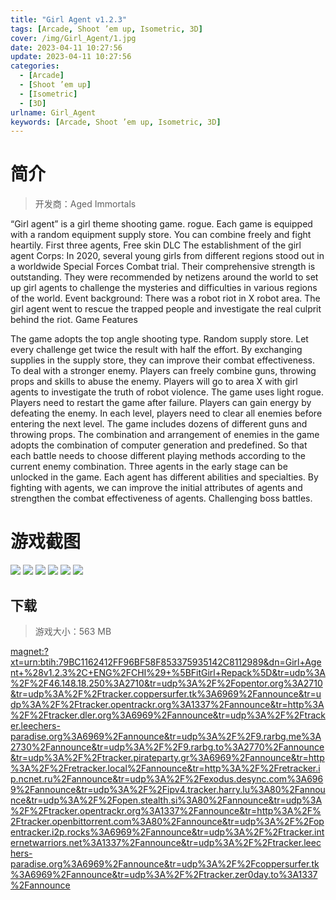 ```yaml
---
title: "Girl Agent v1.2.3"
tags: [Arcade, Shoot ’em up, Isometric, 3D]
cover: /img/Girl_Agent/1.jpg
date: 2023-04-11 10:27:56
update: 2023-04-11 10:27:56
categories: 
  - [Arcade]
  - [Shoot ’em up]
  - [Isometric]
  - [3D]
urlname: Girl_Agent
keywords: [Arcade, Shoot ’em up, Isometric, 3D]
---
```

# 简介

> 开发商：Aged Immortals

“Girl agent” is a girl theme shooting game. rogue. Each game is equipped with a random equipment supply store. You can combine freely and fight heartily. First three agents, Free skin DLC
The establishment of the girl agent Corps:
In 2020, several young girls from different regions stood out in a worldwide Special Forces Combat trial. Their comprehensive strength is outstanding. They were recommended by netizens around the world to set up girl agents to challenge the mysteries and difficulties in various regions of the world.
Event background:
There was a robot riot in X robot area. The girl agent went to rescue the trapped people and investigate the real culprit behind the riot.
Game Features

The game adopts the top angle shooting type.
Random supply store. Let every challenge get twice the result with half the effort. By exchanging supplies in the supply store, they can improve their combat effectiveness. To deal with a stronger enemy.
Players can freely combine guns, throwing props and skills to abuse the enemy.
Players will go to area X with girl agents to investigate the truth of robot violence. The game uses light rogue.
Players need to restart the game after failure. Players can gain energy by defeating the enemy.
In each level, players need to clear all enemies before entering the next level.
The game includes dozens of different guns and throwing props. The combination and arrangement of enemies in the game adopts the combination of computer generation and predefined. So that each battle needs to choose different playing methods according to the current enemy combination.
Three agents in the early stage can be unlocked in the game. Each agent has different abilities and specialties. By fighting with agents, we can improve the initial attributes of agents and strengthen the combat effectiveness of agents.
Challenging boss battles.

# 游戏截图

![](/img/Girl_Agent/2.jpg)
![](/img/Girl_Agent/3.jpg)
![](/img/Girl_Agent/4.jpg)
![](/img/Girl_Agent/5.jpg)
![](/img/Girl_Agent/6.jpg)
![](/img/Girl_Agent/7.jpg)


## 下载

> 游戏大小：563 MB

[magnet:?xt=urn:btih:79BC1162412FF96BF58F853375935142C8112989&amp;dn=Girl+Agent+%28v1.2.3%2C+ENG%2FCHI%29+%5BFitGirl+Repack%5D&amp;tr=udp%3A%2F%2F46.148.18.250%3A2710&amp;tr=udp%3A%2F%2Fopentor.org%3A2710&amp;tr=udp%3A%2F%2Ftracker.coppersurfer.tk%3A6969%2Fannounce&amp;tr=udp%3A%2F%2Ftracker.opentrackr.org%3A1337%2Fannounce&amp;tr=http%3A%2F%2Ftracker.dler.org%3A6969%2Fannounce&amp;tr=udp%3A%2F%2Ftracker.leechers-paradise.org%3A6969%2Fannounce&amp;tr=udp%3A%2F%2F9.rarbg.me%3A2730%2Fannounce&amp;tr=udp%3A%2F%2F9.rarbg.to%3A2770%2Fannounce&amp;tr=udp%3A%2F%2Ftracker.pirateparty.gr%3A6969%2Fannounce&amp;tr=http%3A%2F%2Fretracker.local%2Fannounce&amp;tr=http%3A%2F%2Fretracker.ip.ncnet.ru%2Fannounce&amp;tr=udp%3A%2F%2Fexodus.desync.com%3A6969%2Fannounce&amp;tr=udp%3A%2F%2Fipv4.tracker.harry.lu%3A80%2Fannounce&amp;tr=udp%3A%2F%2Fopen.stealth.si%3A80%2Fannounce&amp;tr=udp%3A%2F%2Ftracker.opentrackr.org%3A1337%2Fannounce&amp;tr=http%3A%2F%2Ftracker.openbittorrent.com%3A80%2Fannounce&amp;tr=udp%3A%2F%2Fopentracker.i2p.rocks%3A6969%2Fannounce&amp;tr=udp%3A%2F%2Ftracker.internetwarriors.net%3A1337%2Fannounce&amp;tr=udp%3A%2F%2Ftracker.leechers-paradise.org%3A6969%2Fannounce&amp;tr=udp%3A%2F%2Fcoppersurfer.tk%3A6969%2Fannounce&amp;tr=udp%3A%2F%2Ftracker.zer0day.to%3A1337%2Fannounce](magnet:?xt=urn:btih:79BC1162412FF96BF58F853375935142C8112989&amp;dn=Girl+Agent+%28v1.2.3%2C+ENG%2FCHI%29+%5BFitGirl+Repack%5D&amp;tr=udp%3A%2F%2F46.148.18.250%3A2710&amp;tr=udp%3A%2F%2Fopentor.org%3A2710&amp;tr=udp%3A%2F%2Ftracker.coppersurfer.tk%3A6969%2Fannounce&amp;tr=udp%3A%2F%2Ftracker.opentrackr.org%3A1337%2Fannounce&amp;tr=http%3A%2F%2Ftracker.dler.org%3A6969%2Fannounce&amp;tr=udp%3A%2F%2Ftracker.leechers-paradise.org%3A6969%2Fannounce&amp;tr=udp%3A%2F%2F9.rarbg.me%3A2730%2Fannounce&amp;tr=udp%3A%2F%2F9.rarbg.to%3A2770%2Fannounce&amp;tr=udp%3A%2F%2Ftracker.pirateparty.gr%3A6969%2Fannounce&amp;tr=http%3A%2F%2Fretracker.local%2Fannounce&amp;tr=http%3A%2F%2Fretracker.ip.ncnet.ru%2Fannounce&amp;tr=udp%3A%2F%2Fexodus.desync.com%3A6969%2Fannounce&amp;tr=udp%3A%2F%2Fipv4.tracker.harry.lu%3A80%2Fannounce&amp;tr=udp%3A%2F%2Fopen.stealth.si%3A80%2Fannounce&amp;tr=udp%3A%2F%2Ftracker.opentrackr.org%3A1337%2Fannounce&amp;tr=http%3A%2F%2Ftracker.openbittorrent.com%3A80%2Fannounce&amp;tr=udp%3A%2F%2Fopentracker.i2p.rocks%3A6969%2Fannounce&amp;tr=udp%3A%2F%2Ftracker.internetwarriors.net%3A1337%2Fannounce&amp;tr=udp%3A%2F%2Ftracker.leechers-paradise.org%3A6969%2Fannounce&amp;tr=udp%3A%2F%2Fcoppersurfer.tk%3A6969%2Fannounce&amp;tr=udp%3A%2F%2Ftracker.zer0day.to%3A1337%2Fannounce)